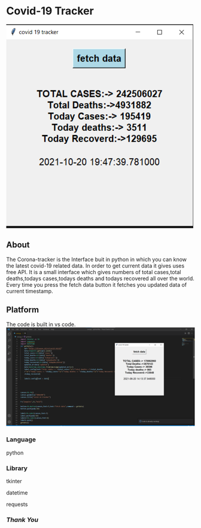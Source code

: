 # Covid-19 Tracker
![APP](https://github.com/Mrunal-13/corona-tracker/blob/master/covi.png)
## About
The Corona-tracker is the Interface buit in python in which you can know the latest covid-19 related data.
In order to get current data it gives uses free API.
It is a small interface which gives numbers of total cases,total deaths,todays cases,todays deaths and todays recovered all over the world.
Every time you press the fetch data button it fetches you updated data of current timestamp.

## Platform
The code is built in vs code.
![Code Snippets](https://github.com/Mrunal-13/corona-tracker/blob/master/covi%20tracker.png)
### Language
python
### Library
tkinter

datetime

requests

### 

###                                                                                   ***Thank You***
